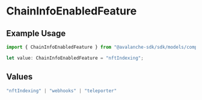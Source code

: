 # ChainInfoEnabledFeature

## Example Usage

```typescript
import { ChainInfoEnabledFeature } from "@avalanche-sdk/sdk/models/components";

let value: ChainInfoEnabledFeature = "nftIndexing";
```

## Values

```typescript
"nftIndexing" | "webhooks" | "teleporter"
```
